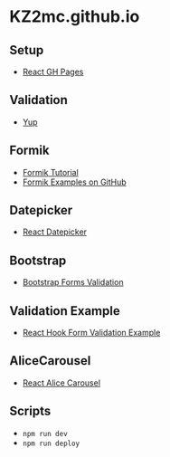 # KZ2mc.github.io

## Setup

- [React GH Pages](https://github.com/gitname/react-gh-pages)

## Validation

- [Yup](https://github.com/jquense/yup#ensuring-a-schema-matches-an-existing-type)

## Formik

- [Formik Tutorial](https://codesandbox.io/s/formik-v2-tutorial-final-ge1pt?file=/src/index.js)
- [Formik Examples on GitHub](https://github.com/jaredpalmer/formik/blob/main/examples/checkboxes/index.js)

## Datepicker

- [React Datepicker](https://reactdatepicker.com/#example-custom-input)

## Bootstrap

- [Bootstrap Forms Validation](https://getbootstrap.com/docs/5.3/forms/validation/)

## Validation Example

- [React Hook Form Validation Example](https://codesandbox.io/s/react-hook-form-v7-validationschema-rm35t?file=/src/index.js:212-378)

## AliceCarousel

- [React Alice Carousel](https://github.com/maxmarinich/react-alice-carousel)

## Scripts

- `npm run dev`
- `npm run deploy`
